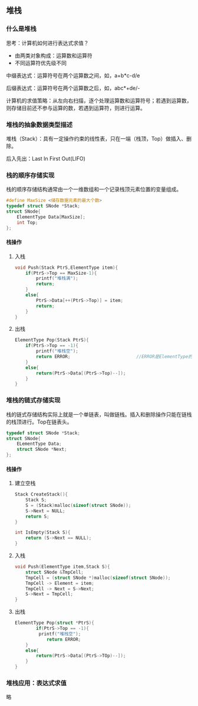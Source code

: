 ## 堆栈

### 什么是堆栈

思考：计算机如何进行表达式求值？

- 由两类对象构成：运算数和运算符
- 不同运算符优先级不同

中缀表达式：运算符号在两个运算数之间，如，a+b*c-d/e

后缀表达式：运算符号在两个运算数之后，如，abc*+de/-

计算机的求值策略：从左向右扫描，逐个处理运算数和运算符号；若遇到运算数，则存储目前还不参与运算的数，若遇到运算符，则进行运算。

### 堆栈的抽象数据类型描述

堆栈（Stack）：具有一定操作约束的线性表，只在一端（栈顶，Top）做插入、删除。

后入先出：Last In First Out(LIFO)

### 栈的顺序存储实现

栈的顺序存储结构通常由一个一维数组和一个记录栈顶元素位置的变量组成。

```c
#define MaxSize <储存数据元素的最大个数>
typedef struct SNode *Stack;
struct SNode{
    ElementType Data[MaxSize];
    int Top;
};
```

#### 栈操作

1. 入栈

   ```c
   void Push(Stack PtrS,ElementType item){
       if(PtrS->Top == MaxSize-1){
           printf("堆栈满");
           return;
       }
       else{
           PtrS->Data[++(PtrS->Top)] = item;
           return;
       }
   }
   ```

2. 出栈

   ```c
   ElementType Pop(Stack PtrS){
       if(PtrS->Top == -1){
           printf("堆栈空");
           return ERROR;                         //ERROR是ElementType的特殊值，标志错误
       }
       else{
           return(PtrS->Data[(PtrS->Top)--]);
       }
   }
   ```

### 堆栈的链式存储实现

栈的链式存储结构实际上就是一个单链表，叫做链栈。插入和删除操作只能在链栈的栈顶进行。Top在链表头。

```c
typedef struct SNode *Stack;
struct SNode{
    ELementType Data;
    struct SNode *Next;
};
```

#### 栈操作

1. 建立空栈

   ```c
   Stack CreateStack(){
       Stack S;
       S = (Stack)malloc(sizeof(struct SNode));
       S->Next = NULL;
       return S;
   }
   
   int IsEmpty(Stack S){
       return (S->Next == NULL);
   }
   ```

2. 入栈

   ```c
   void Push(ElementType item,Stack S){
       struct SNode &TmpCell;
       TmpCell = (struct SNode *)malloc(sizeof(struct SNode));
       TmpCell -> Element = item;
       TmpCell -> Next = S->Next;
       S->Next = TmpCell;
   }
   ```

3. 出栈

   ```c
   ElementType Pop(struct *PtrS){
           if(PtrS->Top == -1){
            printf("堆栈空");
               return ERROR;
       }
       else{
           return(PtrS->Data[(PtrS->TOp)--]);
       }
   }
   ```
   

### 堆栈应用：表达式求值

略

